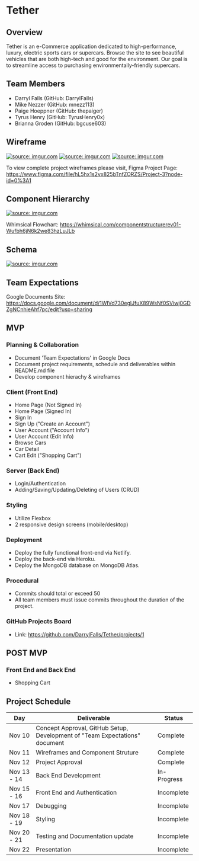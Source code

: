 # Tether

## Overview

Tether is an e-Commerce application dedicated to high-performance, luxury, electric sports cars or supercars. Browse the site to see beautiful vehicles that are both high-tech and good for the environment. Our goal is to streamline access to purchasing environmentally-friendly supercars.

## Team Members

- Darryl Falls (GitHub: DarrylFalls)
- Mike Nezzer (GitHub: mnezz113)
- Paige Hoeppner (GitHub: thepaiger)
- Tyrus Henry (GitHub: TyrusHenry0x)
- Brianna Groden (GitHub: bgcuse603)

## Wireframe

<a href="https://imgur.com/Hr9zLit"><img src="https://i.imgur.com/Hr9zLit.jpg" title="source: imgur.com" /></a>
<a href="https://imgur.com/yhnwyPy"><img src="https://i.imgur.com/yhnwyPy.jpg" title="source: imgur.com" /></a>
<a href="https://imgur.com/5xK8WIv"><img src="https://i.imgur.com/5xK8WIv.jpg" title="source: imgur.com" /></a>

To view complete project wireframes please visit,
Figma Project Page: https://www.figma.com/file/hL5hx1s2vx825bTnfZORZS/Project-3?node-id=0%3A1

## Component Hierarchy

<a href="https://imgur.com/i0yNcmZ"><img src="https://i.imgur.com/i0yNcmZ.jpg" title="source: imgur.com" /></a>

Whimsical Flowchart: https://whimsical.com/componentstructurerev01-Wufbh6jN6k2we83hzLuJLb

## Schema

<a href="https://imgur.com/gd38Vdt"><img src="https://i.imgur.com/gd38Vdt.jpg" title="source: imgur.com" /></a>

## Team Expectations

Google Documents Site: https://docs.google.com/document/d/1WIVd730eglJfuX89WsNf0SViwj0GDZgNCnhieAhf7pc/edit?usp=sharing

## MVP

### Planning & Collaboration

- Document 'Team Expectations' in Google Docs
- Document project requirements, schedule and deliverables within README.md file
- Develop component hierachy & wireframes

### Client (Front End)

- Home Page (Not Signed In)
- Home Page (Signed In)
- Sign In
- Sign Up ("Create an Account")
- User Account ("Account Info")
- User Account (Edit Info)
- Browse Cars
- Car Detail
- Cart Edit ("Shopping Cart")

### Server (Back End)

- Login/Authentication
- Adding/Saving/Updating/Deleting of Users (CRUD)

### Styling

- Utilize Flexbox
- 2 responsive design screens (mobile/desktop)

### Deployment

- Deploy the fully functional front-end via Netlify.
- Deploy the back-end via Heroku.
- Deploy the MongoDB database on MongoDB Atlas.

### Procedural

- Commits should total or exceed 50
- All team members must issue commits throughout the duration of the project.

### GitHub Projects Board

- Link: https://github.com/DarrylFalls/Tether/projects/1

## POST MVP

### Front End and Back End

- Shopping Cart

## Project Schedule

| Day         | Deliverable                                                                 | Status      |
| ----------- | --------------------------------------------------------------------------- | ----------- |
| Nov 10      | Concept Approval, GitHub Setup, Development of "Team Expectations" document | Complete    |
| Nov 11      | Wireframes and Component Struture                                           | Complete    |
| Nov 12      | Project Approval                                                            | Complete    |
| Nov 13 - 14 | Back End Development                                                        | In-Progress |
| Nov 15 - 16 | Front End and Authentication                                                | Incomplete  |
| Nov 17      | Debugging                                                                   | Incomplete  |
| Nov 18 - 19 | Styling                                                                     | Incomplete  |
| Nov 20 - 21 | Testing and Documentation update                                            | Incomplete  |
| Nov 22      | Presentation                                                                | Incomplete  |
